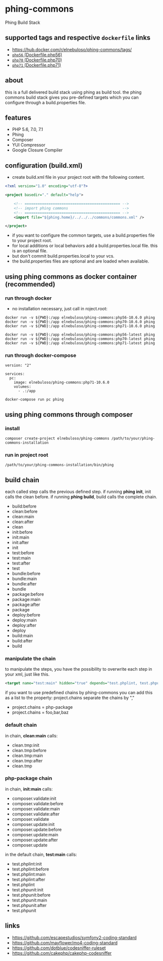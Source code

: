 # phing-commons

Phing Build Stack

## supported tags and respective `dockerfile` links

- https://hub.docker.com/r/elnebuloso/phing-commons/tags/
- [`php56` (Dockerfile.php56)](https://github.com/elnebuloso/phing-commons/blob/master/Dockerfile.php56)
- [`php70` (Dockerfile.php70)](https://github.com/elnebuloso/phing-commons/blob/master/Dockerfile.php70)
- [`php71` (Dockerfile.php71)](https://github.com/elnebuloso/phing-commons/blob/master/Dockerfile.php71)

## about

this is a full delivered build stack using phing as build tool. the phing commons build stack gives you pre-defined targets which you can configure
through a build.properties file.

## features

- PHP 5.6, 7.0, 7.1
- Phing
- Composer
- YUI Compressor
- Google Closure Compiler

## configuration (build.xml)

- create build.xml file in your project root with the following content.

``` xml
<?xml version="1.0" encoding="utf-8"?>

<project basedir="." default="help">

    <!-- ============================================ -->
    <!-- import phing commons                         -->
    <!-- ============================================ -->
    <import file="${phing.home}/../../../commons/commons.xml" />

</project>
```

- if you want to configure the common targets, use a build.properties file to your project root.
- for local additions or local behaviors add a build.properties.local file. this is an optional file.
- but don't commit build.properties.local to your vcs.
- the build.properties files are optional and are loaded when available.

## using phing commons as docker container (recommended)

### run through docker

- no installation necessary, just call in roject.root:

```
docker run -v ${PWD}:/app elnebuloso/phing-commons:php56-10.6.0 phing
docker run -v ${PWD}:/app elnebuloso/phing-commons:php70-10.6.0 phing
docker run -v ${PWD}:/app elnebuloso/phing-commons:php71-10.6.0 phing
```

```
docker run -v ${PWD}:/app elnebuloso/phing-commons:php56-latest phing
docker run -v ${PWD}:/app elnebuloso/phing-commons:php70-latest phing
docker run -v ${PWD}:/app elnebuloso/phing-commons:php71-latest phing
```

### run through docker-compose

```
version: "2"

services:
  pc:
    image: elnebuloso/phing-commons:php71-10.6.0
    volumes:
      - .:/app
```

```
docker-compose run pc phing
```

## using phing commons through composer

### install

```
composer create-project elnebuloso/phing-commons /path/to/your/phing-commons-installation
```

### run in project root

```
/path/to/your/phing-commons-installation/bin/phing
```

## build chain

each called step calls the previous defined step.
if running **phing init**, init calls the clean before.
if running **phing build**, build calls the complete chain.

 * build:before
 * clean:before
 * clean:main
 * clean:after
 * clean
 * init:before
 * init:main
 * init:after
 * init
 * test:before
 * test:main
 * test:after
 * test
 * bundle:before
 * bundle:main
 * bundle:after
 * bundle
 * package:before
 * package:main
 * package:after
 * package
 * deploy:before
 * deploy:main
 * deploy:after
 * deploy
 * build:main
 * build:after
 * build

### manipulate the chain

to manipulate the steps, you have the possibility to overwrite each step in your xml, just like this.

``` xml
<target name="test:main" hidden="true" depends="test.phplint, test.phpunit" />
```

if you want to use predefined chains by phing-commons you can add this as a list to the property: project.chains
separate the chains by ","

 * project.chains = php-package
 * project.chains = foo,bar,baz

### default chain

in chain, **clean:main** calls:

 * clean.tmp:init
 * clean.tmp:before
 * clean.tmp:main
 * clean.tmp:after
 * clean.tmp

### php-package chain

in chain, **init:main** calls:

 * composer.validate:init
 * composer.validate:before
 * composer.validate:main
 * composer.validate:after
 * composer.validate
 * composer.update:init
 * composer.update:before
 * composer.update:main
 * composer.update:after
 * composer.update

in the default chain, **test:main** calls:

 * test.phplint:init
 * test.phplint:before
 * test.phplint:main
 * test.phplint:after
 * test.phplint
 * test.phpunit:init
 * test.phpunit:before
 * test.phpunit:main
 * test.phpunit:after
 * test.phpunit

## links

- https://github.com/escapestudios/symfony2-coding-standard
- https://github.com/mayflower/mo4-coding-standard
- https://github.com/dotblue/codesniffer-ruleset
- https://github.com/cakephp/cakephp-codesniffer